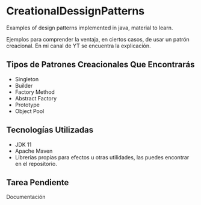 # CreationalDessignPatterns
Examples of design patterns implemented in java, material to learn.

Ejemplos para comprender la ventaja, en ciertos casos, de usar un patrón creacional.
En mi canal de YT se encuentra la explicación.

## Tipos de Patrones Creacionales Que Encontrarás
- Singleton
- Builder
- Factory Method
- Abstract Factory
- Prototype
- Object Pool

## Tecnologías Utilizadas
- JDK 11
- Apache Maven
- Librerías propias para efectos u otras utilidades, las puedes encontrar en el repositorio.

## Tarea Pendiente
Documentación
